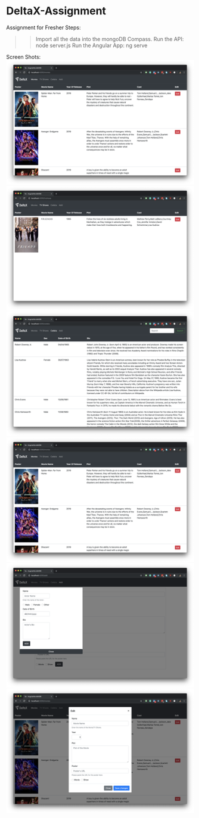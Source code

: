 # DeltaX-Assignment
Assignment for Fresher
Steps:
>> Import all the data into the mongoDB Compass.
>> Run the API: node server.js
>> Run the Angular App: ng serve

Screen Shots:
![](/ScreenShots/Screenshot%202019-07-07%20at%2011.13.21%20PM.png)
![](/ScreenShots/Screenshot%202019-07-07%20at%2011.13.28%20PM.png)
![](/ScreenShots/Screenshot%202019-07-07%20at%2011.13.34%20PM.png)
![](/ScreenShots/Screenshot%202019-07-07%20at%2011.13.21%20PM.png)
![](/ScreenShots/Screenshot%202019-07-07%20at%2011.14.07%20PM.png)
![](/ScreenShots/Screenshot%202019-07-07%20at%2011.14.18%20PM.png)
